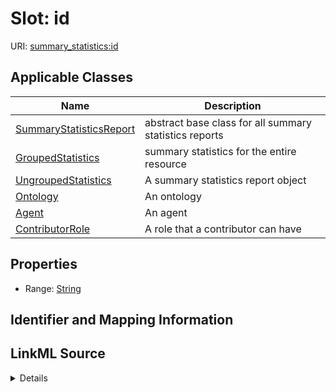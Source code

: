 # Slot: id

URI: [summary_statistics:id](https://w3id.org/oaklib/summary_statistics.id)



<!-- no inheritance hierarchy -->




## Applicable Classes

| Name | Description |
| --- | --- |
[SummaryStatisticsReport](SummaryStatisticsReport.md) | abstract base class for all summary statistics reports
[GroupedStatistics](GroupedStatistics.md) | summary statistics for the entire resource
[UngroupedStatistics](UngroupedStatistics.md) | A summary statistics report object
[Ontology](Ontology.md) | An ontology
[Agent](Agent.md) | An agent
[ContributorRole](ContributorRole.md) | A role that a contributor can have






## Properties

* Range: [String](String.md)







## Identifier and Mapping Information








## LinkML Source

<details>
```yaml
name: id
alias: id
domain_of:
- SummaryStatisticsReport
- Ontology
- Agent
- ContributorRole
range: string

```
</details>